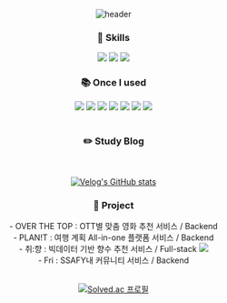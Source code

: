 <div align="center"> 
  
  ![header](https://capsule-render.vercel.app/api?type=cylinder&animation=fadeIn&text=Kyong's%20github&color=gradient&fontSize=40)
    
  ### :wrench: Skills
  <img src="https://img.shields.io/badge/JAVA-007396?style=for-the-badge&logo=java&logoColor=white">
  <img src="https://img.shields.io/badge/Python-3776AB?style=for-the-badge&logo=Python&logoColor=white">
  <img src="https://img.shields.io/badge/springboot-6DB33F?style=for-the-badge&logo=springboot&logoColor=white">
  
  <br/>
  
  ### :books: Once I used
  <img src="https://img.shields.io/badge/django-092E20?style=flat-round-square&logo=django&logoColor=white">
  <img src="https://img.shields.io/badge/MySQL-4479A1?style=flat-round-square&logo=MySQL&logoColor=white">
  <img src="https://img.shields.io/badge/MariaDB-003545?style=flat-round-square&logo=MariaDB&logoColor=white">
  <img src="https://img.shields.io/badge/JavaScript-F7DF1E?style=flat-round-square&logo=javascript&logoColor=white">
  <img src="https://img.shields.io/badge/React-61DAFB?style=flat-round-square&logo=react&logoColor=white">
  <img src="https://img.shields.io/badge/html5-E34F26?style=flat-round-square&logo=html5&logoColor=white">
  <img src="https://img.shields.io/badge/css3-1572B6?style=flat-round-square&logo=css3&logoColor=white">
  
  <br/>
  <br/>
  

  
  ### :pencil2: Study Blog
   
  <br/>

  [![Velog's GitHub stats](https://velog-readme-stats.vercel.app/api?name=hagnoykmik)](https://github.com/hagnoykmik/velog-readme-stats)
  <br/>
</div> 

<div align="center"> 

  ### :office: Project
  <div> - OVER THE TOP : OTT별 맞춤 영화 추천 서비스 / Backend </div>
  <div> - PLAN!T : 여행 계획 All-in-one 플랫폼 서비스 / Backend </div>
  <div> - 취:향 : 빅데이터 기반 향수 추천 서비스 / Full-stack <a href="https://makeyourpreference.com/" target="_blank"><img src="https://img.shields.io/badge/취:향 바로가기-1572B6?style=flat-round-square"></a> </div>
  <div>- Fri : SSAFY내 커뮤니티 서비스 / Backend </div> 
</div>
</br>




<div align="center"> 

  [![Solved.ac 프로필](http://mazassumnida.wtf/api/generate_badge?boj=rlaruddk)](https://solved.ac/rlaruddk)

</div>

